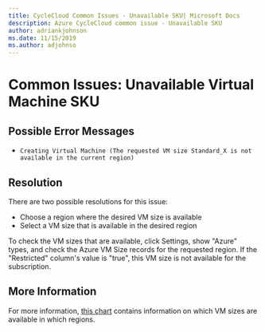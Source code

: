 ```yaml
---
title: CycleCloud Common Issues - Unavailable SKU| Microsoft Docs
description: Azure CycleCloud common issue - Unavailable SKU
author: adriankjohnson
ms.date: 11/15/2019
ms.author: adjohnso
---
```

# Common Issues: Unavailable Virtual Machine SKU

## Possible Error Messages

- `Creating Virtual Machine (The requested VM size Standard_X is not available in the current region)`

## Resolution

There are two possible resolutions for this issue:
- Choose a region where the desired VM size is available
- Select a VM size that is available in the desired region

To check the VM sizes that are available, click Settings, show "Azure" types, and check the Azure VM Size records for the requested region. If the "Restricted" column's value is "true", this VM size is not available for the subscription.

## More Information

For more information, [this chart](https://azure.microsoft.com/global-infrastructure/services/?products=virtual-machines) contains information on which VM sizes are available in which regions.